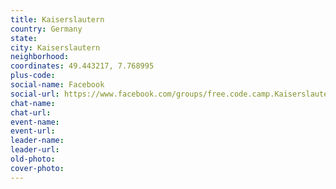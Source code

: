 ```yaml
---
title: Kaiserslautern
country: Germany
state: 
city: Kaiserslautern
neighborhood: 
coordinates: 49.443217, 7.768995
plus-code:
social-name: Facebook
social-url: https://www.facebook.com/groups/free.code.camp.Kaiserslautern
chat-name:
chat-url:
event-name:
event-url:
leader-name:
leader-url:
old-photo: 
cover-photo:
---
```

